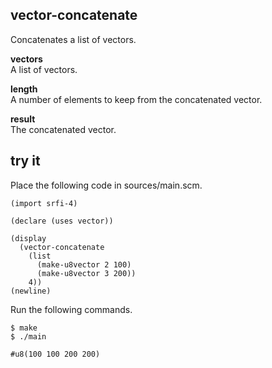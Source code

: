 vector-concatenate
------------------
Concatenates a list of vectors.

__vectors__  
A list of vectors.

__length__  
A number of elements to keep from the concatenated vector.

__result__  
The concatenated vector.

try it
------
Place the following code in sources/main.scm.

    (import srfi-4)

    (declare (uses vector))

    (display
      (vector-concatenate
        (list
          (make-u8vector 2 100)
          (make-u8vector 3 200))
        4))
    (newline)

Run the following commands.

    $ make
    $ ./main

    #u8(100 100 200 200)
